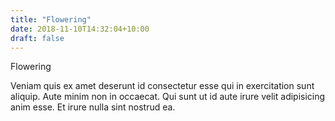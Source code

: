 ```yaml
---
title: "Flowering"
date: 2018-11-10T14:32:04+10:00
draft: false
---
```


Flowering

Veniam quis ex amet deserunt id consectetur esse qui in exercitation sunt aliquip. Aute minim non in occaecat. Qui sunt ut id aute irure velit adipisicing anim esse. Et irure nulla sint nostrud ea.